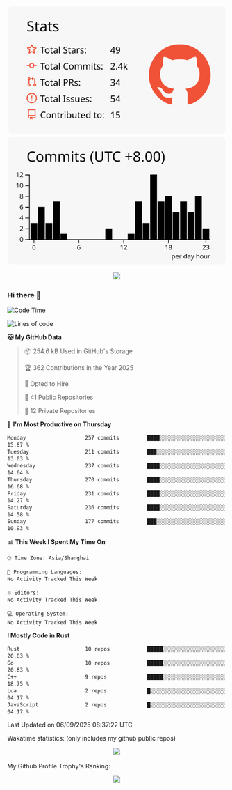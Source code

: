 <div align="center">
 
![](https://raw.githubusercontent.com/hycinth22/hycinth22/main/profile-summary-card-output/swift/3-stats.svg) ![](https://raw.githubusercontent.com/hycinth22/hycinth22/main/profile-summary-card-output/swift/4-productive-time.svg)

</div>

<div align="center"> <img src="https://github-readme-streak-stats.herokuapp.com/?user=hycinth22" /> </div>

### Hi there 👋

<!--
this is a ✨ _special_ ✨ repository because its `README.md` (this file) appears on your GitHub profile.

Here are some ideas to get you started:

- 🔭 I’m currently working on ...
- 🌱 I’m currently learning ...
- 👯 I’m looking to collaborate on ...
- 🤔 I’m looking for help with ...
- 💬 Ask me about ...
- 📫 How to reach me: ...
- 😄 Pronouns: ...
- ⚡ Fun fact: ...
-->

<!--START_SECTION:waka-->
![Code Time](http://img.shields.io/badge/Code%20Time-2%2C013%20hrs%2013%20mins-blue)

![Lines of code](https://img.shields.io/badge/From%20Hello%20World%20I%27ve%20Written-1.4%20million%20lines%20of%20code-blue)

**🐱 My GitHub Data** 

> 📦 254.6 kB Used in GitHub's Storage 
 > 
> 🏆 362 Contributions in the Year 2025
 > 
> 💼 Opted to Hire
 > 
> 📜 41 Public Repositories 
 > 
> 🔑 12 Private Repositories 
 > 
📅 **I'm Most Productive on Thursday** 

```text
Monday                   257 commits         ████░░░░░░░░░░░░░░░░░░░░░   15.87 % 
Tuesday                  211 commits         ███░░░░░░░░░░░░░░░░░░░░░░   13.03 % 
Wednesday                237 commits         ████░░░░░░░░░░░░░░░░░░░░░   14.64 % 
Thursday                 270 commits         ████░░░░░░░░░░░░░░░░░░░░░   16.68 % 
Friday                   231 commits         ████░░░░░░░░░░░░░░░░░░░░░   14.27 % 
Saturday                 236 commits         ████░░░░░░░░░░░░░░░░░░░░░   14.58 % 
Sunday                   177 commits         ███░░░░░░░░░░░░░░░░░░░░░░   10.93 % 
```


📊 **This Week I Spent My Time On** 

```text
🕑︎ Time Zone: Asia/Shanghai

💬 Programming Languages: 
No Activity Tracked This Week

🔥 Editors: 
No Activity Tracked This Week

💻 Operating System: 
No Activity Tracked This Week
```

**I Mostly Code in Rust** 

```text
Rust                     10 repos            █████░░░░░░░░░░░░░░░░░░░░   20.83 % 
Go                       10 repos            █████░░░░░░░░░░░░░░░░░░░░   20.83 % 
C++                      9 repos             █████░░░░░░░░░░░░░░░░░░░░   18.75 % 
Lua                      2 repos             █░░░░░░░░░░░░░░░░░░░░░░░░   04.17 % 
JavaScript               2 repos             █░░░░░░░░░░░░░░░░░░░░░░░░   04.17 % 
```




 Last Updated on 06/09/2025 08:37:22 UTC
<!--END_SECTION:waka-->

Wakatime statistics: (only includes my github public repos)
<div align="center">

![](https://github-readme-stats.vercel.app/api/top-langs/?username=hycinth22&layout=compact&langs_count=6)

</div>

My Github Profile Trophy's Ranking: 
<div align="center"> <img src="https://github-profile-trophy.vercel.app/?username=hycinth22" /> </div>


